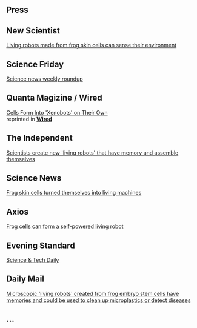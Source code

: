 ## Press


<!--## Source
[title](https://www.nytimes.com)
<br>
[[PDF](https://drive.google.com/)]-->

## New Scientist
[Living robots made from frog skin cells can sense their environment](https://www.newscientist.com/article/2273516-living-robots-made-from-frog-skin-cells-can-sense-their-environment/)

## Science Friday
[Science news weekly roundup](https://www.sciencefriday.com/segments/news-roundup-amy-nordrum/)

## Quanta Magizine / Wired
[Cells Form Into 'Xenobots' on Their Own](https://www.quantamagazine.org/cells-form-into-xenobots-on-their-own-20210331/)
<br>
reprinted in [**Wired**](https://www.wired.com/story/cells-form-into-living-xenobots-on-their-own/)

## The Independent
[Scientists create new 'living robots' that have memory and assemble themselves](https://www.independent.co.uk/life-style/gadgets-and-tech/scientists-create-new-living-robots-b1825188.html)

## Science News
[Frog skin cells turned themselves into living machines](https://www.sciencenews.org/article/frog-skin-cells-self-made-living-machines-xenobots)

## Axios
[Frog cells can form a self-powered living robot](https://www.axios.com/frog-cells-living-robot-3f7418de-4e12-4b14-b02e-0540ebbf066c.html)

## Evening Standard
[Science & Tech Daily](https://www.standard.co.uk/tech/want-to-visit-space-esa-astronaut-tells-us-what-it-ll-take-b927513.html)

## Daily Mail
[Microscopic 'living robots' created from frog embryo stem cells have memories and could be used to clean up microplastics or detect diseases](https://www.dailymail.co.uk/sciencetech/article-9424159/Microscopic-living-robots-created-frog-embryo-stem-cells-memories.html)

## ...
